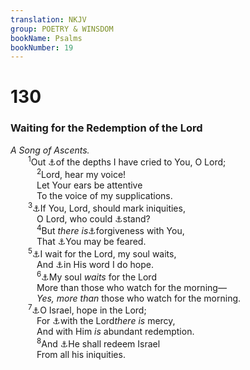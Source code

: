 ```yaml
---
translation: NKJV
group: POETRY & WINSDOM
bookName: Psalms 
bookNumber: 19
---
```


<div class="title"><h1>130</h1><h3>Waiting for the Redemption of the Lord</h3><i>A Song of Ascents.</i></div>
<span class="verse thi_130_1">  <sup>1</sup>Out <a data-toggle="tooltip" data-placement="bottom" title="Ruth 2:4">⚓</a>of the depths I have cried to You, O Lord;<br/></span>
<span class="verse thi_130_2">   <sup>2</sup>Lord, hear my voice!<br/>   Let Your ears be attentive<br/>   To the voice of my supplications.<br/></span>
<span class="verse thi_130_3">  <sup>3</sup><a data-toggle="tooltip" data-placement="bottom" title="Lam. 3:55">⚓</a>If You, Lord, should mark iniquities,<br/>   O Lord, who could <a data-toggle="tooltip" data-placement="bottom" title="(Ps. 143:2)">⚓</a>stand?<br/></span>
<span class="verse thi_130_4">   <sup>4</sup>But <i>there</i> <i>is</i><a data-toggle="tooltip" data-placement="bottom" title="(Nah. 1:6; Mal. 3:2); Rev. 6:17">⚓</a>forgiveness with You,<br/>   That <a data-toggle="tooltip" data-placement="bottom" title="(Ex. 34:7; Neh. 9:17; Ps. 86:5; Is. 55:7; Dan. 9:9)">⚓</a>You may be feared.<br/></span>
<span class="verse thi_130_5">  <sup>5</sup><a data-toggle="tooltip" data-placement="bottom" title="(1 Kin. 8:39, 40; Jer. 33:8, 9)">⚓</a>I wait for the Lord, my soul waits,<br/>   And <a data-toggle="tooltip" data-placement="bottom" title="(Ps. 27:14)">⚓</a>in His word I do hope.<br/></span>
<span class="verse thi_130_6">   <sup>6</sup><a data-toggle="tooltip" data-placement="bottom" title="Ps. 119:81">⚓</a>My soul <i>waits</i> for the Lord<br/>   More than those who watch for the morning—<br/>   <i>Yes, more than</i> those who watch for the morning.<br/></span>
<span class="verse thi_130_7">  <sup>7</sup><a data-toggle="tooltip" data-placement="bottom" title="Ps. 119:147">⚓</a>O Israel, hope in the Lord;<br/>   For <a data-toggle="tooltip" data-placement="bottom" title="Ps. 131:3">⚓</a>with the Lord<i>there</i> <i>is</i> mercy,<br/>   And with Him <i>is</i> abundant redemption.<br/></span>
<span class="verse thi_130_8">   <sup>8</sup>And <a data-toggle="tooltip" data-placement="bottom" title="(Ps. 86:5, 15; Is. 55:7)">⚓</a>He shall redeem Israel<br/>   From all his iniquities.<br/></span>

